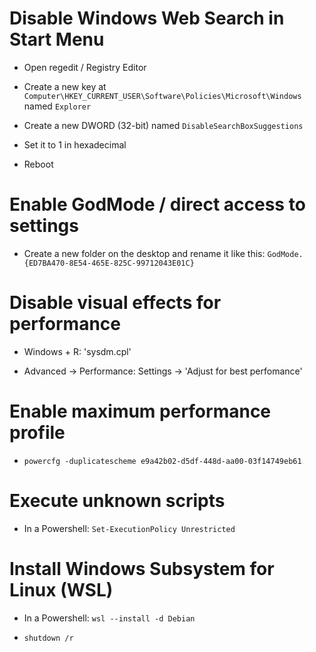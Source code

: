 # Disable Windows Web Search in Start Menu

- Open regedit / Registry Editor

- Create a new key at `Computer\HKEY_CURRENT_USER\Software\Policies\Microsoft\Windows` named `Explorer`

- Create a new DWORD (32-bit) named `DisableSearchBoxSuggestions`

- Set it to 1 in hexadecimal

- Reboot

# Enable GodMode / direct access to settings

- Create a new folder on the desktop and rename it like this: `GodMode.{ED7BA470-8E54-465E-825C-99712043E01C}`

# Disable visual effects for performance

- Windows + R: 'sysdm.cpl'

- Advanced -> Performance: Settings -> 'Adjust for best perfomance'

# Enable maximum performance profile

- `powercfg -duplicatescheme e9a42b02-d5df-448d-aa00-03f14749eb61`

# Execute unknown scripts

- In a Powershell: `Set-ExecutionPolicy Unrestricted`

# Install Windows Subsystem for Linux (WSL)

- In a Powershell: `wsl --install -d Debian`

- `shutdown /r`

